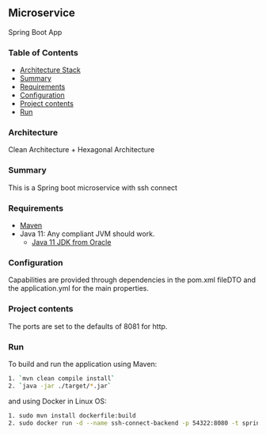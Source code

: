 ## Microservice
Spring Boot App

### Table of Contents
* [Architecture Stack](#architecture)
* [Summary](#summary)
* [Requirements](#requirements)
* [Configuration](#configuration)
* [Project contents](#project-contents)
* [Run](#run)


### Architecture
Clean Architecture + Hexagonal Architecture

### Summary

This is a Spring boot microservice with ssh connect

### Requirements

* [Maven](https://maven.apache.org/install.html)
* Java 11: Any compliant JVM should work.
    * [Java 11 JDK from Oracle](https://www.oracle.com/co/java/technologies/javase/jdk11-archive-downloads.html)


### Configuration

Capabilities are provided through dependencies in the pom.xml fileDTO and the application.yml for the main properties.

### Project contents

The ports are set to the defaults of 8081 for http.

### Run

To build and run the application using Maven:

```sh
1. `mvn clean compile install`
2. `java -jar ./target/*.jar`
```

and using Docker in Linux OS:

```sh
1. sudo mvn install dockerfile:build 
2. sudo docker run -d --name ssh-connect-backend -p 54322:8080 -t spring-ssh/demo-shell
```
